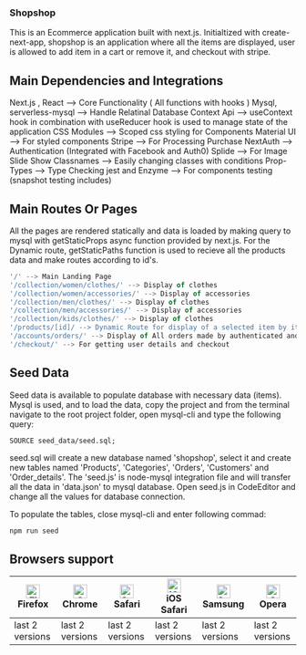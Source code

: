### Shopshop

This is an Ecommerce application built with next.js. Initialtized with create-next-app, shopshop is an application where all the items are displayed, user is allowed to add item in a cart or remove it, and checkout with stripe.

## Main Dependencies and Integrations

Next.js , React --> Core Functionality ( All functions with hooks )
Mysql, serverless-mysql --> Handle Relatinal Database
Context Api --> useContext hook in combination with useReducer hook is used to manage state of the application
CSS Modules --> Scoped css styling for Components
Material UI --> For styled components
Stripe --> For Processing Purchase
NextAuth --> Authentication (Integrated with Facebook and Auth0)
Splide --> For Image Slide Show
Classnames --> Easily changing classes with conditions
Prop-Types --> Type Checking
jest and Enzyme --> For components testing (snapshot testing includes)

## Main Routes Or Pages

All the pages are rendered statically and data is loaded by making query to mysql with getStaticProps async function provided by next.js. For the Dynamic route, getStaticPaths function is used to recieve all the products data and make routes according to id's.

```javascript
'/' --> Main Landing Page
'/collection/women/clothes/' --> Display of clothes
'/collection/women/accessories/' --> Display of accessories
'/collection/men/clothes/' --> Display of clothes
'/collection/men/accessories/' --> Display of accessories
'/collection/kids/clothes/' --> Display of clothes
'/products/[id]/ --> Dynamic Route for display of a selected item by its id
'/accounts/orders/' --> Display of All orders made by authenticated and authorized user
'/checkout/' --> For getting user details and checkout
```

## Seed Data

Seed data is available to populate database with necessary data (items).
Mysql is used, and to load the data, copy the project and from the terminal navigate to the root project folder, open mysql-cli and type the following query:

```mysql
SOURCE seed_data/seed.sql;
```

seed.sql will create a new database named 'shopshop', select it and create new tables named 'Products', 'Categories', 'Orders', 'Customers' and 'Order_details'. The 'seed.js' is node-mysql integration file and will transfer all the data in 'data.json' to mysql database. Open seed.js in CodeEditor and change all the values for database connection.

To populate the tables, close mysql-cli and enter following commad:

```javascript
npm run seed
```

## Browsers support

| [<img src="https://raw.githubusercontent.com/alrra/browser-logos/master/src/firefox/firefox_48x48.png" alt="Firefox" width="24px" height="24px" />](http://godban.github.io/browsers-support-badges/)<br/>Firefox | [<img src="https://raw.githubusercontent.com/alrra/browser-logos/master/src/chrome/chrome_48x48.png" alt="Chrome" width="24px" height="24px" />](http://godban.github.io/browsers-support-badges/)<br/>Chrome | [<img src="https://raw.githubusercontent.com/alrra/browser-logos/master/src/safari/safari_48x48.png" alt="Safari" width="24px" height="24px" />](http://godban.github.io/browsers-support-badges/)<br/>Safari | [<img src="https://raw.githubusercontent.com/alrra/browser-logos/master/src/safari-ios/safari-ios_48x48.png" alt="iOS Safari" width="24px" height="24px" />](http://godban.github.io/browsers-support-badges/)<br/>iOS Safari | [<img src="https://raw.githubusercontent.com/alrra/browser-logos/master/src/samsung-internet/samsung-internet_48x48.png" alt="Samsung" width="24px" height="24px" />](http://godban.github.io/browsers-support-badges/)<br/>Samsung | [<img src="https://raw.githubusercontent.com/alrra/browser-logos/master/src/opera/opera_48x48.png" alt="Opera" width="24px" height="24px" />](http://godban.github.io/browsers-support-badges/)<br/>Opera |
| ----------------------------------------------------------------------------------------------------------------------------------------------------------------------------------------------------------------- | ------------------------------------------------------------------------------------------------------------------------------------------------------------------------------------------------------------- | ------------------------------------------------------------------------------------------------------------------------------------------------------------------------------------------------------------- | ----------------------------------------------------------------------------------------------------------------------------------------------------------------------------------------------------------------------------- | ----------------------------------------------------------------------------------------------------------------------------------------------------------------------------------------------------------------------------------- | --------------------------------------------------------------------------------------------------------------------------------------------------------------------------------------------------------- |
| last 2 versions                                                                                                                                                                                                   | last 2 versions                                                                                                                                                                                               | last 2 versions                                                                                                                                                                                               | last 2 versions                                                                                                                                                                                                               | last 2 versions                                                                                                                                                                                                                     | last 2 versions                                                                                                                                                                                           |
